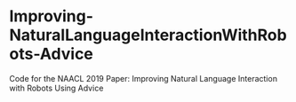 # Improving-NaturalLanguageInteractionWithRobots-Advice
Code for the NAACL 2019 Paper: Improving Natural Language Interaction with Robots Using Advice
